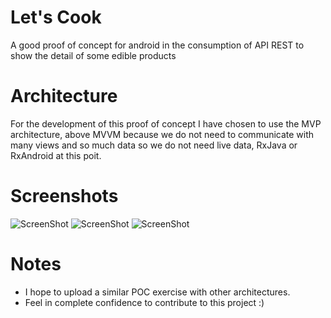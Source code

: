 # Let's Cook
A good proof of concept for android in the consumption of API REST to show the detail of some edible products

# Architecture
For the development of this proof of concept I have chosen to use the MVP architecture, above MVVM because we do not need to communicate with many views and so much data so we do not need live data, RxJava or RxAndroid at this poit.

# Screenshots
![ScreenShot](https://github.com/datt30/letscook/master/screenshots/p01.jpg)
![ScreenShot](https://github.com/datt30/letscook/master/screenshots/p03.jpg)
![ScreenShot](https://github.com/datt30/letscook/master/screenshots/p05.jpg)

# Notes
- I hope to upload a similar POC exercise with other architectures. 
- Feel in complete confidence to contribute to this project :)
